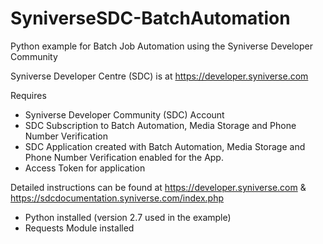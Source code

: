 # SyniverseSDC-BatchAutomation
Python example for Batch Job Automation using the Syniverse Developer Community

Syniverse Developer Centre (SDC) is at https://developer.syniverse.com

Requires
- Syniverse Developer Community (SDC) Account
- SDC Subscription to Batch Automation, Media Storage and Phone Number Verification
- SDC Application created with Batch Automation, Media Storage and Phone Number Verification enabled for the App.
- Access Token for application

Detailed instructions can be found at https://developer.syniverse.com & https://sdcdocumentation.syniverse.com/index.php

- Python installed (version 2.7 used in the example)
- Requests Module installed
